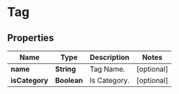 
# Tag

## Properties
Name | Type | Description | Notes
------------ | ------------- | ------------- | -------------
**name** | **String** | Tag Name. |  [optional]
**isCategory** | **Boolean** | Is Category. |  [optional]




